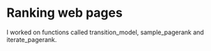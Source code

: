 # Ranking web pages

I worked on functions called transition_model, sample_pagerank and iterate_pagerank.
